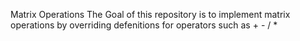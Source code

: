 Matrix Operations
The Goal of this repository is to implement matrix operations by overriding defenitions for operators such as + - / * 
